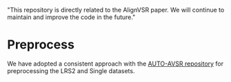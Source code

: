 "This repository is directly related to the AlignVSR paper. We will continue to maintain and improve the code in the future."
# Preprocess
We have adopted a consistent approach with the [AUTO-AVSR repository](https://github.com/mpc001/auto_avsr) for preprocessing the LRS2 and Single datasets.
